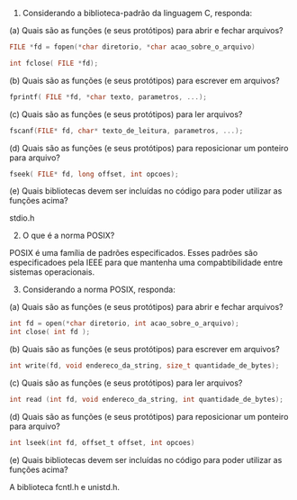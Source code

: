 1. Considerando a biblioteca-padrão da linguagem C, responda:

(a) Quais são as funções (e seus protótipos) para abrir e fechar arquivos?

```C
FILE *fd = fopen(*char diretorio, *char acao_sobre_o_arquivo)

int fclose( FILE *fd);
```


(b) Quais são as funções (e seus protótipos) para escrever em arquivos?


```C
fprintf( FILE *fd, *char texto, parametros, ...);
```

(c) Quais são as funções (e seus protótipos) para ler arquivos?


```C
fscanf(FILE* fd, char* texto_de_leitura, parametros, ...);
```

(d) Quais são as funções (e seus protótipos) para reposicionar um ponteiro para arquivo?


```C
fseek( FILE* fd, long offset, int opcoes);

```

(e) Quais bibliotecas devem ser incluídas no código para poder utilizar as funções acima?

stdio.h

2. O que é a norma POSIX?


POSIX é uma família de padrões especificados. Esses padrões são especificadoes pela IEEE para que mantenha uma compabtibilidade entre sistemas operacionais.

3. Considerando a norma POSIX, responda:

(a) Quais são as funções (e seus protótipos) para abrir e fechar arquivos?


```C
int fd = open(*char diretorio, int acao_sobre_o_arquivo);
int close( int fd );
```

(b) Quais são as funções (e seus protótipos) para escrever em arquivos?


```C
int write(fd, void endereco_da_string, size_t quantidade_de_bytes);
```

(c) Quais são as funções (e seus protótipos) para ler arquivos?


```C
int read (int fd, void endereco_da_string, int quantidade_de_bytes);
```

(d) Quais são as funções (e seus protótipos) para reposicionar um ponteiro para arquivo?


```C
int lseek(int fd, offset_t offset, int opcoes)

```

(e) Quais bibliotecas devem ser incluídas no código para poder utilizar as funções acima?

A biblioteca fcntl.h e unistd.h.


